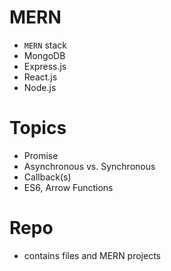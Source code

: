 # MERN

- `MERN` stack
- MongoDB
- Express.js
- React.js
- Node.js

# Topics
- Promise
- Asynchronous vs. Synchronous
- Callback(s)
- ES6, Arrow Functions

# Repo
- contains files and MERN projects
